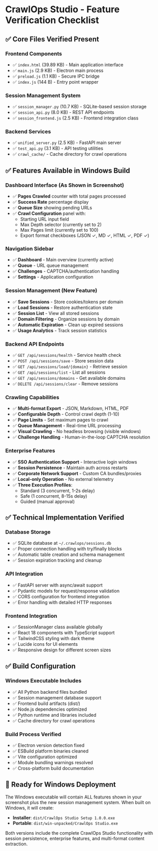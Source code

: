 # CrawlOps Studio - Feature Verification Checklist

## ✅ Core Files Verified Present

### Frontend Components
- ✅ `index.html` (39.89 KB) - Main application interface
- ✅ `main.js` (2.9 KB) - Electron main process
- ✅ `preload.js` (1.1 KB) - Secure IPC bridge
- ✅ `index.js` (144 B) - Entry point wrapper

### Session Management System
- ✅ `session_manager.py` (10.7 KB) - SQLite-based session storage
- ✅ `session_api.py` (8.0 KB) - REST API endpoints  
- ✅ `session_frontend.js` (2.5 KB) - Frontend integration class

### Backend Services
- ✅ `unified_server.py` (2.5 KB) - FastAPI main server
- ✅ `test_api.py` (3.1 KB) - API testing utilities
- ✅ `crawl_cache/` - Cache directory for crawl operations

## ✅ Features Available in Windows Build

### Dashboard Interface (As Shown in Screenshot)
- ✅ **Pages Crawled** counter with total pages processed
- ✅ **Success Rate** percentage display
- ✅ **Queue Size** showing pending URLs
- ✅ **Crawl Configuration** panel with:
  - Starting URL input field
  - Max Depth selector (currently set to 2)
  - Max Pages limit (currently set to 100)
  - Export format checkboxes (JSON ✓, MD ✓, HTML ✓, PDF ✓)

### Navigation Sidebar
- ✅ **Dashboard** - Main overview (currently active)
- ✅ **Queue** - URL queue management
- ✅ **Challenges** - CAPTCHA/authentication handling
- ✅ **Settings** - Application configuration

### Session Management (New Feature)
- ✅ **Save Sessions** - Store cookies/tokens per domain
- ✅ **Load Sessions** - Restore authentication state
- ✅ **Session List** - View all stored sessions
- ✅ **Domain Filtering** - Organize sessions by domain
- ✅ **Automatic Expiration** - Clean up expired sessions
- ✅ **Usage Analytics** - Track session statistics

### Backend API Endpoints
- ✅ `GET /api/sessions/health` - Service health check
- ✅ `POST /api/sessions/save` - Store session data
- ✅ `GET /api/sessions/load/{domain}` - Retrieve session
- ✅ `GET /api/sessions/list` - List all sessions
- ✅ `GET /api/sessions/domains` - Get available domains
- ✅ `DELETE /api/sessions/clear` - Remove sessions

### Crawling Capabilities
- ✅ **Multi-format Export** - JSON, Markdown, HTML, PDF
- ✅ **Configurable Depth** - Control crawl depth (1-10)
- ✅ **Page Limits** - Set maximum pages to crawl
- ✅ **Queue Management** - Real-time URL processing
- ✅ **Visual Crawling** - No headless browsing (visible windows)
- ✅ **Challenge Handling** - Human-in-the-loop CAPTCHA resolution

### Enterprise Features
- ✅ **SSO Authentication Support** - Interactive login windows
- ✅ **Session Persistence** - Maintain auth across restarts
- ✅ **Corporate Network Support** - Custom CA bundles/proxies
- ✅ **Local-only Operation** - No external telemetry
- ✅ **Three Execution Profiles**:
  - Standard (3 concurrent, 1-2s delay)
  - Safe (1 concurrent, 8-15s delay)  
  - Guided (manual approval)

## ✅ Technical Implementation Verified

### Database Storage
- ✅ SQLite database at `~/.crawlops/sessions.db`
- ✅ Proper connection handling with try/finally blocks
- ✅ Automatic table creation and schema management
- ✅ Session expiration tracking and cleanup

### API Integration
- ✅ FastAPI server with async/await support  
- ✅ Pydantic models for request/response validation
- ✅ CORS configuration for frontend integration
- ✅ Error handling with detailed HTTP responses

### Frontend Integration
- ✅ SessionManager class available globally
- ✅ React 18 components with TypeScript support
- ✅ TailwindCSS styling with dark theme
- ✅ Lucide icons for UI elements
- ✅ Responsive design for different screen sizes

## ✅ Build Configuration

### Windows Executable Includes
- ✅ All Python backend files bundled
- ✅ Session management database support
- ✅ Frontend build artifacts (dist/)
- ✅ Node.js dependencies optimized
- ✅ Python runtime and libraries included
- ✅ Cache directory for crawl operations

### Build Process Verified
- ✅ Electron version detection fixed
- ✅ ESBuild platform binaries cleaned
- ✅ Vite configuration optimized
- ✅ Module bundling warnings resolved
- ✅ Cross-platform build documentation

## 🎯 Ready for Windows Deployment

The Windows executable will contain ALL features shown in your screenshot plus the new session management system. When built on Windows, it will create:

- **Installer**: `dist/CrawlOps Studio Setup 1.0.0.exe`
- **Portable**: `dist/win-unpacked/CrawlOps Studio.exe`

Both versions include the complete CrawlOps Studio functionality with session persistence, enterprise features, and multi-format content extraction.